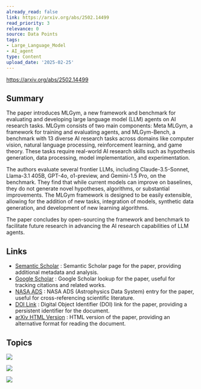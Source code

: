 ```yaml
---
already_read: false
link: https://arxiv.org/abs/2502.14499
read_priority: 3
relevance: 0
source: Data Points
tags:
- Large_Language_Model
- AI_agent
type: Content
upload_date: '2025-02-25'
---
```


https://arxiv.org/abs/2502.14499
## Summary

The paper introduces MLGym, a new framework and benchmark for evaluating and developing large language model (LLM) agents on AI research tasks. MLGym consists of two main components: Meta MLGym, a framework for training and evaluating agents, and MLGym-Bench, a benchmark with 13 diverse AI research tasks across domains like computer vision, natural language processing, reinforcement learning, and game theory. These tasks require real-world AI research skills such as hypothesis generation, data processing, model implementation, and experimentation.

The authors evaluate several frontier LLMs, including Claude-3.5-Sonnet, Llama-3.1 405B, GPT-4o, o1-preview, and Gemini-1.5 Pro, on the benchmark. They find that while current models can improve on baselines, they do not generate novel hypotheses, algorithms, or substantial improvements. The MLGym framework is designed to be easily extensible, allowing for the addition of new tasks, integration of models, synthetic data generation, and development of new learning algorithms.

The paper concludes by open-sourcing the framework and benchmark to facilitate future research in advancing the AI research capabilities of LLM agents.
## Links

- [Semantic Scholar](https://api.semanticscholar.org/arXiv:2502.14499) : Semantic Scholar page for the paper, providing additional metadata and analysis.
- [Google Scholar](https://scholar.google.com/scholar_lookup?arxiv_id=2502.14499) : Google Scholar lookup for the paper, useful for tracking citations and related works.
- [NASA ADS](https://ui.adsabs.harvard.edu/abs/arXiv:2502.14499) : NASA ADS (Astrophysics Data System) entry for the paper, useful for cross-referencing scientific literature.
- [DOI Link](https://doi.org/10.48550/arXiv.2502.14499) : Digital Object Identifier (DOI) link for the paper, providing a persistent identifier for the document.
- [arXiv HTML Version](https://arxiv.org/html/2502.14499v1) : HTML version of the paper, providing an alternative format for reading the document.

## Topics

![](topics/Concept/MLGym)

![](topics/Concept/MLGym%20Bench)

![](topics/Concept/Reinforcement%20Learning)